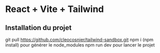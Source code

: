 # React + Vite + Tailwind

## Installation du projet

git pull https://github.com/cleocosnier/tailwind-sandbox.git
npm i (npm install) pour générer le node_modules
npm run dev pour lancer le projet

